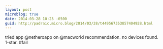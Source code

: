 ```yaml
---
layout: post
microblog: true
date: 2014-03-28 10:23 -0500
guid: http://padraic.micro.blog/2014/03/28/t449567353857404928.html
---
```

tried app @netheroapp  on @macworld recommendation. no devices found. 1-star. #fail
